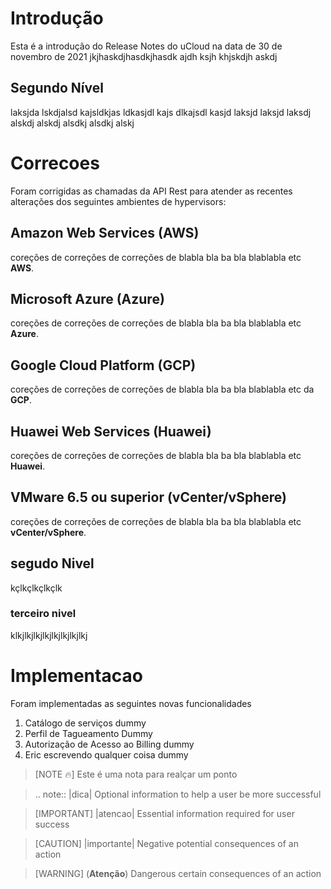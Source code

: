 # Introdução

Esta é a introdução do Release Notes do uCloud na data de 30 de novembro de 2021
jkjhaskdjhasdkjhasdk ajdh ksjh  khjskdjh askdj


## Segundo Nível
laksjda lskdjalsd kajsldkjas ldkasjdl kajs dlkajsdl kasjd laksjd laksjd laksdj alskdj alskdj alsdkj alsdkj alskj


# Correcoes
Foram corrigidas as chamadas da API Rest para atender as recentes alterações dos seguintes ambientes de hypervisors:

## Amazon Web Services (**AWS**)

coreções de correções de correções de blabla bla ba bla blablabla etc **AWS**.

## Microsoft Azure (**Azure**)

coreções de correções de correções de blabla bla ba bla blablabla etc **Azure**.

## Google Cloud Platform (**GCP**)

coreções de correções de correções de blabla bla ba bla blablabla etc da **GCP**.

## Huawei Web Services (**Huawei**)

coreções de correções de correções de blabla bla ba bla blablabla etc **Huawei**.

## VMware 6.5 ou superior (**vCenter/vSphere**)

coreções de correções de correções de blabla bla ba bla blablabla etc **vCenter/vSphere**.

## segudo Nivel
kçlkçlkçlkçlk

### terceiro nivel
klkjlkjlkjlkjlkjlkjlkjlkj

# Implementacao

Foram implementadas as seguintes novas funcionalidades

1. Catálogo de serviços dummy
2. Perfil de Tagueamento Dummy
3. Autorização de Acesso ao Billing dummy
4. Eric escrevendo qualquer coisa dummy

> [NOTE :fire:]
> Este é uma nota para realçar um ponto

> .. note:: |dica| Optional information to help a user be more successful

> [IMPORTANT]
> |atencao| Essential information required for user success

> [CAUTION]
> |importante| Negative potential consequences of an action

> [WARNING] (**Atenção**)
> Dangerous certain consequences of an action
